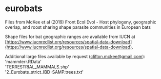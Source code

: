 # eurobats

Files from McKee et al (2019) Front Ecol Evol - Host phylogeny, geographic overlap, and roost sharing shape parasite communities in European bats

Shape files for bat geographic ranges are available from IUCN at [https://www.iucnredlist.org/resources/spatial-data-download](https://www.iucnredlist.org/resources/spatial-data-download).

Additional large files available by request (<clifton.mckee@gmail.com>): </br>
'mammterr.RData' </br>
'TERRESTRIAL_MAMMALS.shp' </br>
'2_Eurobats_strict_IBD-SAMP.trees.txt'
